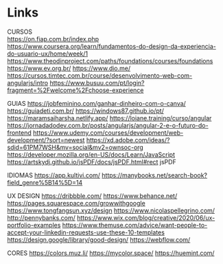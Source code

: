 # Links

CURSOS <br>
https://on.fiap.com.br/index.php
https://www.coursera.org/learn/fundamentos-do-design-da-experiencia-do-usuario-ux/home/week/1
https://www.theodinproject.com/paths/foundations/courses/foundations
https://www.ev.org.br/
https://www.dio.me/
https://cursos.timtec.com.br/course/desenvolvimento-web-com-angularjs/intro
https://www.busuu.com/pt/login?fragment=%2Fwelcome%2Fchoose-experience

GUIAS
https://jobfeminino.com/ganhar-dinheiro-com-o-canva/
https://guiadeti.com.br/
https://windows87.github.io/pt/
https://maramsaiharsha.netlify.app/
https://loiane.training/curso/angular
https://jornadadodev.com.br/posts/angularjs/angular-2-e-o-futuro-do-frontend
https://www.udemy.com/courses/development/web-development/?sort=newest
https://xd.adobe.com/ideas/?sdid=61PM7WSH&mv=social&mv2=ownsoc-org
https://developer.mozilla.org/en-US/docs/Learn/JavaScript
https://artskydj.github.io/jsPDF/docs/jsPDF.html#rect jsPDF

IDIOMAS
https://app.kultivi.com/
https://manybooks.net/search-book?field_genre%5B14%5D=14

UX DESIGN
https://dribbble.com/
https://www.behance.net/
https://pages.squarespace.com/growwithgoogle
https://www.tongfangsun.xyz/design
https://www.nicolaspellegrino.com/
http://pennybanks.com/
https://www.wix.com/blog/creative/2020/06/ux-portfolio-examples
https://www.themuse.com/advice/want-people-to-accept-your-linkedin-requests-use-these-10-templates
https://design.google/library/good-design/
https://webflow.com/

CORES
https://colors.muz.li/
https://mycolor.space/
https://huemint.com/
